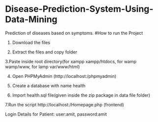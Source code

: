 # Disease-Prediction-System-Using-Data-Mining
Prediction of diseases based on symptoms.
#How to run the Project
1. Download the files

2. Extract the files and copy folder

3.Paste inside root directory(for xampp xampp/htdocs, for wamp wamp/www, for lamp var/www/html)

4. Open PHPMyAdmin (http://localhost:/phpmyadmin)

5. Create a database with name health

6. Import health.sql file(given inside the zip package in data file folder)

7.Run the script http://localhost:/Homepage.php (frontend)

Login Details for Patient: user:amit, password:amit
